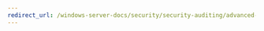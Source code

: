 ```yaml
---
redirect_url: /windows-server-docs/security/security-auditing/advanced-security-audit-policy-settings/audit-other-logon-logoff-events.md
---
```


